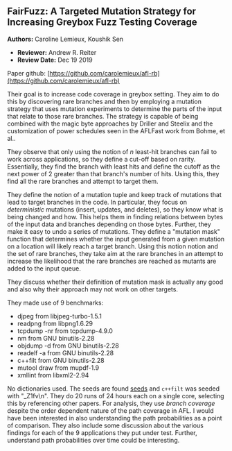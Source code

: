 
## FairFuzz: A Targeted Mutation Strategy for Increasing Greybox Fuzz Testing Coverage

**Authors:** Caroline Lemieux, Koushik Sen


- **Reviewer:** Andrew R. Reiter
- **Review Date:** Dec 19 2019

Paper github: [https://github.com/carolemieux/afl-rb](https://github.com/carolemieux/afl-rb)

Their goal is to increase code coverage in greybox setting. They aim
to do this by discovering rare branches and then by employing a
mutation strategy that uses mutation experiments to determine the
parts of the input that relate to those rare branches. The strategy
is capable of being combined with the magic byte approaches by
Driller and Steelix and the customization of power schedules seen in the
AFLFast work from Bohme, et al..

They observe that only using the notion of *n* least-hit branches
can fail to work across applications, so they define a cut-off based on
rarity. Essentially, they find the branch with least hits and define 
the cutoff as the next power of 2 greater than that branch's number
of hits. Using this, they find all the rare branches and attempt to
target them.

They define the notion of a mutation tuple and keep track of mutations
that lead to target branches in the code. In particular, they focus on
*deterministic* mutations (insert, updates, and deletes), so they know what
is being changed and how. This helps them in finding relations between bytes 
of the input data and branches depending on those bytes. Further, they make 
it easy to undo a series of mutations.
They define a "mutation mask" function that determines whether the input generated from
a given mutation on a location will likely reach a target branch. Using this notion
notion and the set of rare branches, they take aim at the rare branches
in an attempt to increase the likelihood that the rare branches are
reached as mutants are added to the input queue.

They discuss whether their definition of mutation mask is actually any good
and also why their approach may not work on other targets.


They made use of 9 benchmarks:

- djpeg from libjpeg-turbo-1.5.1
- readpng from libpng1.6.29
- tcpdump -nr from tcpdump-4.9.0
- nm from GNU binutils-2.28
- objdump -d from GNU binutils-2.28
- readelf -a from GNU binutils-2.28
- c++filt from GNU binutils-2.28
- mutool draw from mupdf-1.9
- xmllint from libxml2-2.94

No dictionaries used. The seeds are found [seeds](https://github.com/carolemieux/afl-rb/tree/master/testcases)
and `c++filt` was seeded with "_Z1fv\n". They do 20 runs of 24 hours
each on a single core, selecting this by referencing other papers. For
analysis, they use *branch coverage* despite the order dependent nature
of the path coverage in AFL. I would have been interested in also understanding
the path probabilities as a point of comparison. They also include 
some discussion about the various findings for each of the 9 applications they
put under test. Further, understand path probabilities over time could
be interesting.



